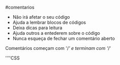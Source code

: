 #comentarios 


* Não irá afetar o seu código
* Ajuda a lembrar blocos de códigos
* Deixa dicas para leitura
* Ajuda outros a entederem sobre o código 
* Nunca esqueça de fechar um comentário aberto

Comentários começam com '/*' e terminam com '*/'

''''CSS